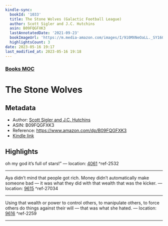 ```yaml
---
kindle-sync:
  bookId: '1033'
  title: The Stone Wolves (Galactic Football League)
  author: Scott Sigler and J.C. Hutchins
  asin: B09FQGFXK3
  lastAnnotatedDate: '2021-09-23'
  bookImageUrl: 'https://m.media-amazon.com/images/I/910MXNeOaLL._SY160.jpg'
  highlightsCount: 3
date: 2023-05-16 19:17
last_modified_at: 2023-05-16 19:18
---  
```

### [Books MOC](Books%20MOC.md)
# The Stone Wolves
## Metadata
* Author: [Scott Sigler and J.C. Hutchins](https://www.amazon.comundefined)
* ASIN: B09FQGFXK3
* Reference: https://www.amazon.com/dp/B09FQGFXK3
* [Kindle link](kindle://book?action=open&asin=B09FQGFXK3)

## Highlights
oh my god it’s full of stars!” — location: [4061](kindle://book?action=open&asin=B09FQGFXK3&location=4061) ^ref-2532

---
Aya didn’t mind that people got rich. Money didn’t automatically make someone bad — it was what they did with that wealth that was the kicker. — location: [9615](kindle://book?action=open&asin=B09FQGFXK3&location=9615) ^ref-27034

---
Using that wealth or power to control others, to manipulate others, to force others do things against their will — that was what she hated. — location: [9616](kindle://book?action=open&asin=B09FQGFXK3&location=9616) ^ref-2259

---
